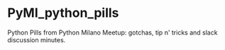 # PyMI_python_pills
Python Pills from Python Milano Meetup: gotchas, tip n' tricks and slack discussion minutes.
